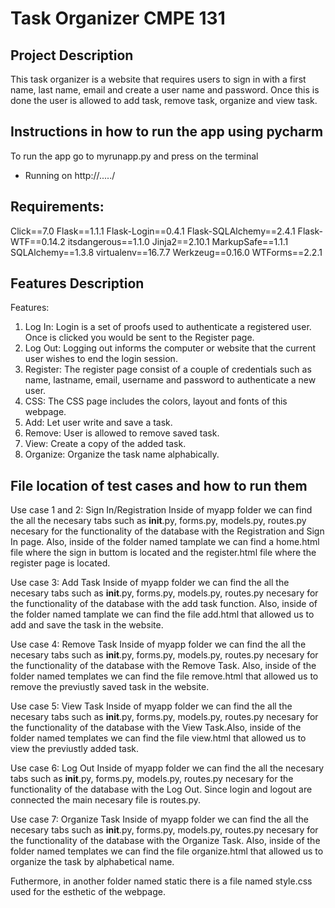 # Task Organizer CMPE 131

## Project Description

This task organizer is a website that requires users to sign in with a first name, last name, email and create a user name and password. Once this is done the user is allowed to add task, remove task, organize and view task.

## Instructions in how to run the app using pycharm
To run the app go to myrunapp.py and press on the terminal 
* Running on http://...../  

## Requirements: 

Click==7.0
Flask==1.1.1
Flask-Login==0.4.1
Flask-SQLAlchemy==2.4.1
Flask-WTF==0.14.2
itsdangerous==1.1.0
Jinja2==2.10.1
MarkupSafe==1.1.1
SQLAlchemy==1.3.8
virtualenv==16.7.7
Werkzeug==0.16.0
WTForms==2.2.1


## Features Description 

Features:

1. Log In: Login is a set of proofs used to authenticate a registered user. Once is clicked you would be sent to the Register page. 
2. Log Out: Logging out informs the computer or website that the current user wishes to end the login session.
3. Register: The register page consist of a couple of credentials such as name, lastname, email, username and password to authenticate a new user. 
4. CSS: The CSS page includes the colors, layout and fonts of this webpage.
5. Add: Let user write and save a task. 
6. Remove: User is allowed to remove saved task.
7. View: Create a copy of the added task. 
8. Organize: Organize the task name alphabically.

## File location of test cases and how to run them

Use case 1 and 2: 
Sign In/Registration
Inside of myapp folder we can find the all the necesary tabs such as  __init__.py, forms.py, models.py, routes.py necesary for the functionality of the database with the Registration and Sign In page. Also, inside of the folder named tamplate we can find a home.html file where the sign in buttom is located and the register.html file where the register page is located. 

Use case 3:
Add Task
Inside of myapp folder we can find the all the necesary tabs such as  __init__.py, forms.py, models.py, routes.py necesary for the functionality of the database with the add task function. Also, inside of the folder named tamplate we can find the file add.html that allowed us to add and save the task in the website.

Use case 4: 
Remove Task
Inside of myapp folder we can find the all the necesary tabs such as  __init__.py, forms.py, models.py, routes.py necesary for the functionality of the database with the Remove Task. Also, inside of the folder named templates we can find the file remove.html that allowed us to remove the previustly saved task in the website.

Use case 5: 
View Task
Inside of myapp folder we can find the all the necesary tabs such as  __init__.py, forms.py, models.py, routes.py necesary for the functionality of the database with the View Task.Also, inside of the folder named templates we can find the file view.html that allowed us to view the previustly added task. 

Use case 6:
Log Out 
Inside of myapp folder we can find the all the necesary tabs such as  __init__.py, forms.py, models.py, routes.py necesary for the functionality of the database with the Log Out. Since login and logout are connected the main necesary file is routes.py.

Use case 7:
Organize Task
Inside of myapp folder we can find the all the necesary tabs such as  __init__.py, forms.py, models.py, routes.py necesary for the functionality of the database with the Organize Task. Also, inside of the folder named templates we can find the file organize.html that allowed us to organize the task by alphabetical name. 






Futhermore, in another folder named static there is a file named style.css used for the esthetic of the webpage. 






